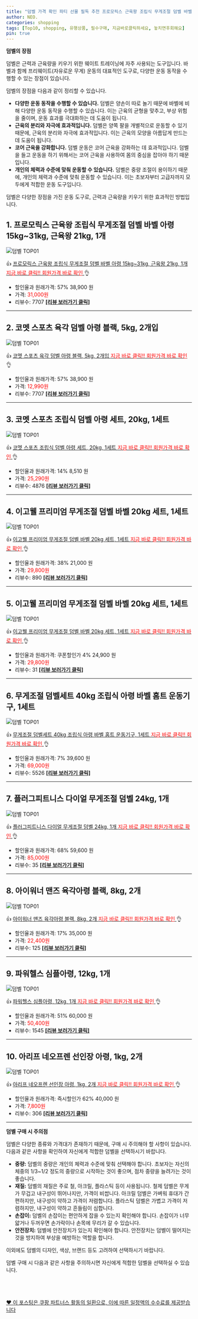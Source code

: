 ```yaml
---
title: "덤벨 가격 확인 파티 선물 필독 추천 프로모릭스 근육왕 조립식 무게조절 덤벨 바벨 아령 15kg~31kg, 근육왕 21kg, 1개 비교 장점 구매가이드"
author: NEO.
categories: shopping
tags: [Top10, shopping, 유행상품, 필수구매, 지금바로클릭하세요, 놓치면후회해요]
pin: true
---
```

**덤벨의 장점**

덤벨은 근력과 근육량을 키우기 위한 웨이트 트레이닝에 자주 사용되는 도구입니다. 바벨과 함께 프리웨이트(자유로운 무게) 운동의 대표적인 도구로, 다양한 운동 동작을 수행할 수 있는 장점이 있습니다.

덤벨의 장점을 다음과 같이 정리할 수 있습니다.

* **다양한 운동 동작을 수행할 수 있습니다.** 덤벨은 양손이 따로 놀기 때문에 바벨에 비해 다양한 운동 동작을 수행할 수 있습니다. 이는 근육의 균형을 맞추고, 부상 위험을 줄이며, 운동 효과를 극대화하는 데 도움이 됩니다.
* **근육의 분리와 자극에 효과적입니다.** 덤벨은 양쪽 팔을 개별적으로 운동할 수 있기 때문에, 근육의 분리와 자극에 효과적입니다. 이는 근육의 모양을 아름답게 만드는 데 도움이 됩니다.
* **코어 근육을 강화합니다.** 덤벨 운동은 코어 근육을 강화하는 데 효과적입니다. 덤벨을 들고 운동을 하기 위해서는 코어 근육을 사용하여 몸의 중심을 잡아야 하기 때문입니다.
* **개인의 체력과 수준에 맞춰 운동할 수 있습니다.** 덤벨은 중량 조절이 용이하기 때문에, 개인의 체력과 수준에 맞춰 운동할 수 있습니다. 이는 초보자부터 고급자까지 모두에게 적합한 운동 도구입니다.

덤벨은 다양한 장점을 가진 운동 도구로, 근력과 근육량을 키우기 위한 효과적인 방법입니다.

   

## 1. 프로모릭스 근육왕 조립식 무게조절 덤벨 바벨 아령 15kg~31kg, 근육왕 21kg, 1개

![덤벨 TOP01](https://thumbnail10.coupangcdn.com/thumbnails/remote/230x230ex/image/vendor_inventory/617f/b68a13cd5d112e21db4788a80a403c7e3fb33664ca088a3be5c43a60e83f.jpg)


👍 [프로모릭스 근육왕 조립식 무게조절 덤벨 바벨 아령 15kg~31kg, 근육왕 21kg, 1개 <font color=red> 지금 바로 클릭!! 회원가격 바로 확인 </font> ](https://link.coupang.com/re/AFFSDP?lptag=AF3617701&subid=GithubCoopas&pageKey=7665834394&traceid=V0-153&itemId=20435470541&vendorItemId=87516349377) 👌 


- 할인율과 원래가격: 57%  38,900   원
- 가격: <span style='color:red'>31,000원</span>
- 리뷰수: 7707  [**[리뷰 보러가기 클릭]**](https://link.coupang.com/re/AFFSDP?lptag=AF3617701&subid=GithubCoopas&pageKey=7665834394&traceid=V0-153&itemId=20435470541&vendorItemId=87516349377)

---


   

## 2. 코멧 스포츠 육각 덤벨 아령 블랙, 5kg, 2개입

![덤벨 TOP01](https://thumbnail6.coupangcdn.com/thumbnails/remote/230x230ex/image/retail/images/224205385231453-12582e50-48a4-4ff2-b5c1-5a48948b9f32.jpg)


👍 [코멧 스포츠 육각 덤벨 아령 블랙, 5kg, 2개입 <font color=red> 지금 바로 클릭!! 회원가격 바로 확인 </font> ](https://link.coupang.com/re/AFFSDP?lptag=AF3617701&subid=GithubCoopas&pageKey=5849009032&traceid=V0-153&itemId=10172839865&vendorItemId=77455406076) 👌 


- 할인율과 원래가격: 57%  38,900   원
- 가격: <span style='color:red'>12,990원</span>
- 리뷰수: 7707  [**[리뷰 보러가기 클릭]**](https://link.coupang.com/re/AFFSDP?lptag=AF3617701&subid=GithubCoopas&pageKey=5849009032&traceid=V0-153&itemId=10172839865&vendorItemId=77455406076)

---


   

## 3. 코멧 스포츠 조립식 덤벨 아령 세트, 20kg, 1세트

![덤벨 TOP01](https://thumbnail8.coupangcdn.com/thumbnails/remote/230x230ex/image/retail/images/2165830030514949-74a39a49-e674-4662-adab-ee65ba964077.jpg)


👍 [코멧 스포츠 조립식 덤벨 아령 세트, 20kg, 1세트 <font color=red> 지금 바로 클릭!! 회원가격 바로 확인 </font> ](https://link.coupang.com/re/AFFSDP?lptag=AF3617701&subid=GithubCoopas&pageKey=6379695284&traceid=V0-153&itemId=13549077341&vendorItemId=80802701945) 👌 


- 할인율과 원래가격: 14%  8,510   원
- 가격: <span style='color:red'>25,290원</span>
- 리뷰수: 4876  [**[리뷰 보러가기 클릭]**](https://link.coupang.com/re/AFFSDP?lptag=AF3617701&subid=GithubCoopas&pageKey=6379695284&traceid=V0-153&itemId=13549077341&vendorItemId=80802701945)

---


   

## 4. 이고웰 프리미엄 무게조절 덤벨 바벨 20kg 세트, 1세트

![덤벨 TOP01](https://thumbnail10.coupangcdn.com/thumbnails/remote/230x230ex/image/retail/images/555478738464681-fb5aa58c-622e-4c76-84a5-49ae8409b09d.jpg)


👍 [이고웰 프리미엄 무게조절 덤벨 바벨 20kg 세트, 1세트 <font color=red> 지금 바로 클릭!! 회원가격 바로 확인 </font> ](https://link.coupang.com/re/AFFSDP?lptag=AF3617701&subid=GithubCoopas&pageKey=6545532300&traceid=V0-153&itemId=14591184831&vendorItemId=81833147978) 👌 


- 할인율과 원래가격: 38%  21,000   원
- 가격: <span style='color:red'>29,800원</span>
- 리뷰수: 890  [**[리뷰 보러가기 클릭]**](https://link.coupang.com/re/AFFSDP?lptag=AF3617701&subid=GithubCoopas&pageKey=6545532300&traceid=V0-153&itemId=14591184831&vendorItemId=81833147978)

---


   

## 5. 이고웰 프리미엄 무게조절 덤벨 바벨 20kg 세트, 1세트

![덤벨 TOP01](https://thumbnail10.coupangcdn.com/thumbnails/remote/230x230ex/image/retail/images/555478738464681-fb5aa58c-622e-4c76-84a5-49ae8409b09d.jpg)


👍 [이고웰 프리미엄 무게조절 덤벨 바벨 20kg 세트, 1세트 <font color=red> 지금 바로 클릭!! 회원가격 바로 확인 </font> ](https://link.coupang.com/re/AFFSDP?lptag=AF3617701&subid=GithubCoopas&pageKey=6545532300&traceid=V0-153&itemId=14591184831&vendorItemId=81833147978) 👌 


- 할인율과 원래가격: 쿠폰할인가 4%  24,900   원
- 가격: <span style='color:red'>29,800원</span>
- 리뷰수: 31  [**[리뷰 보러가기 클릭]**](https://link.coupang.com/re/AFFSDP?lptag=AF3617701&subid=GithubCoopas&pageKey=6545532300&traceid=V0-153&itemId=14591184831&vendorItemId=81833147978)

---


   

## 6. 무게조절 덤벨세트 40kg 조립식 아령 바벨 홈트 운동기구, 1세트

![덤벨 TOP01](https://thumbnail6.coupangcdn.com/thumbnails/remote/230x230ex/image/vendor_inventory/eddd/bcaf52a318128339ece9d5a68e12b1d0d7448ab53c41eb21594e8393890c.jpg)


👍 [무게조절 덤벨세트 40kg 조립식 아령 바벨 홈트 운동기구, 1세트 <font color=red> 지금 바로 클릭!! 회원가격 바로 확인 </font> ](https://link.coupang.com/re/AFFSDP?lptag=AF3617701&subid=GithubCoopas&pageKey=7618432456&traceid=V0-153&itemId=20192765146&vendorItemId=87266300627) 👌 


- 할인율과 원래가격: 7%  39,600   원
- 가격: <span style='color:red'>69,000원</span>
- 리뷰수: 5526  [**[리뷰 보러가기 클릭]**](https://link.coupang.com/re/AFFSDP?lptag=AF3617701&subid=GithubCoopas&pageKey=7618432456&traceid=V0-153&itemId=20192765146&vendorItemId=87266300627)

---


   

## 7. 플러그피트니스 다이얼 무게조절 덤벨 24kg, 1개

![덤벨 TOP01](https://thumbnail10.coupangcdn.com/thumbnails/remote/230x230ex/image/retail/images/16072451993174298-a268da9e-7155-430c-b9d1-709c33efb318.jpg)


👍 [플러그피트니스 다이얼 무게조절 덤벨 24kg, 1개 <font color=red> 지금 바로 클릭!! 회원가격 바로 확인 </font> ](https://link.coupang.com/re/AFFSDP?lptag=AF3617701&subid=GithubCoopas&pageKey=4316330900&traceid=V0-153&itemId=5016445218&vendorItemId=72326309370) 👌 


- 할인율과 원래가격: 68%  59,600   원
- 가격: <span style='color:red'>85,000원</span>
- 리뷰수: 35  [**[리뷰 보러가기 클릭]**](https://link.coupang.com/re/AFFSDP?lptag=AF3617701&subid=GithubCoopas&pageKey=4316330900&traceid=V0-153&itemId=5016445218&vendorItemId=72326309370)

---


   

## 8. 아이워너 맨즈 육각아령 블랙, 8kg, 2개

![덤벨 TOP01](https://thumbnail9.coupangcdn.com/thumbnails/remote/230x230ex/image/retail/images/1925431877130366-22cc687b-b8d6-4976-bc87-1b99ecb6d1b0.jpg)


👍 [아이워너 맨즈 육각아령 블랙, 8kg, 2개 <font color=red> 지금 바로 클릭!! 회원가격 바로 확인 </font> ](https://link.coupang.com/re/AFFSDP?lptag=AF3617701&subid=GithubCoopas&pageKey=253182700&traceid=V0-153&itemId=2554148796&vendorItemId=70546688989) 👌 


- 할인율과 원래가격: 17%  35,000   원
- 가격: <span style='color:red'>22,400원</span>
- 리뷰수: 125  [**[리뷰 보러가기 클릭]**](https://link.coupang.com/re/AFFSDP?lptag=AF3617701&subid=GithubCoopas&pageKey=253182700&traceid=V0-153&itemId=2554148796&vendorItemId=70546688989)

---


   

## 9. 파워헬스 심플아령, 12kg, 1개

![덤벨 TOP01](https://thumbnail8.coupangcdn.com/thumbnails/remote/230x230ex/image/vendor_inventory/ba1e/fe6d1280d79230c1186ab70e48fe8e952965f7351d7ee6a5047098b62933.jpg)


👍 [파워헬스 심플아령, 12kg, 1개 <font color=red> 지금 바로 클릭!! 회원가격 바로 확인 </font> ](https://link.coupang.com/re/AFFSDP?lptag=AF3617701&subid=GithubCoopas&pageKey=1262320434&traceid=V0-153&itemId=2263532498&vendorItemId=70259986536) 👌 


- 할인율과 원래가격: 51%  60,000   원
- 가격: <span style='color:red'>50,400원</span>
- 리뷰수: 1545  [**[리뷰 보러가기 클릭]**](https://link.coupang.com/re/AFFSDP?lptag=AF3617701&subid=GithubCoopas&pageKey=1262320434&traceid=V0-153&itemId=2263532498&vendorItemId=70259986536)

---


   

## 10. 아리프 네오프렌 선인장 아령, 1kg, 2개

![덤벨 TOP01](https://thumbnail9.coupangcdn.com/thumbnails/remote/230x230ex/image/retail/images/1037130804837446-1c28f9aa-0b39-4d26-b5fd-98731001f4e3.jpg)


👍 [아리프 네오프렌 선인장 아령, 1kg, 2개 <font color=red> 지금 바로 클릭!! 회원가격 바로 확인 </font> ](https://link.coupang.com/re/AFFSDP?lptag=AF3617701&subid=GithubCoopas&pageKey=6465787707&traceid=V0-153&itemId=14486405295&vendorItemId=81729611548) 👌 


- 할인율과 원래가격: 즉시할인가 62%  40,000   원
- 가격: <span style='color:red'>7,800원</span>
- 리뷰수: 306  [**[리뷰 보러가기 클릭]**](https://link.coupang.com/re/AFFSDP?lptag=AF3617701&subid=GithubCoopas&pageKey=6465787707&traceid=V0-153&itemId=14486405295&vendorItemId=81729611548)

---
**덤벨 구매 시 주의점**

덤벨은 다양한 종류와 가격대가 존재하기 때문에, 구매 시 주의해야 할 사항이 있습니다. 다음과 같은 사항을 확인하여 자신에게 적합한 덤벨을 선택하시기 바랍니다.

* **중량:** 덤벨의 중량은 개인의 체력과 수준에 맞춰 선택해야 합니다. 초보자는 자신의 체중의 1/3~1/2 정도의 중량으로 시작하는 것이 좋으며, 점차 중량을 늘려가는 것이 좋습니다.
* **재질:** 덤벨의 재질은 주로 철, 아크릴, 플라스틱 등이 사용됩니다. 철제 덤벨은 무게가 무겁고 내구성이 뛰어나지만, 가격이 비쌉니다. 아크릴 덤벨은 가벼워 휴대가 간편하지만, 내구성이 약하고 가격이 저렴합니다. 플라스틱 덤벨은 가볍고 가격이 저렴하지만, 내구성이 약하고 흔들림이 심합니다.
* **손잡이:** 덤벨의 손잡이는 편안하게 잡을 수 있는지 확인해야 합니다. 손잡이가 너무 얇거나 두꺼우면 손가락이나 손목에 무리가 갈 수 있습니다.
* **안전장치:** 덤벨에 안전장치가 있는지 확인해야 합니다. 안전장치는 덤벨이 떨어지는 것을 방지하여 부상을 예방하는 역할을 합니다.

이외에도 덤벨의 디자인, 색상, 브랜드 등도 고려하여 선택하시기 바랍니다.

덤벨 구매 시 다음과 같은 사항을 주의하시면 자신에게 적합한 덤벨을 선택하실 수 있습니다.<br><br><br><br><br> [ ❤  이 포스팅은 쿠팡 파트너스 활동의 일환으로, 이에 따른 일정액의 수수료를 제공받습니다](https://link.coupang.com/a/bcEFyh)